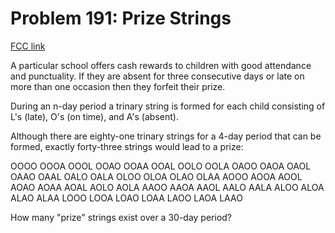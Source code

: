 # Problem 191: Prize Strings

[FCC link](https://www.freecodecamp.org/learn/coding-interview-prep/project-euler/problem-191-prize-strings)

A particular school offers cash rewards to children with good attendance and
punctuality. If they are absent for three consecutive days or late on more than
one occasion then they forfeit their prize.

During an n-day period a trinary string is formed for each child consisting of
L's (late), O's (on time), and A's (absent).

Although there are eighty-one trinary strings for a 4-day period that can be
formed, exactly forty-three strings would lead to a prize:

OOOO OOOA OOOL OOAO OOAA OOAL OOLO OOLA OAOO OAOA OAOL OAAO OAAL OALO OALA OLOO
OLOA OLAO OLAA AOOO AOOA AOOL AOAO AOAA AOAL AOLO AOLA AAOO AAOA AAOL AALO AALA
ALOO ALOA ALAO ALAA LOOO LOOA LOAO LOAA LAOO LAOA LAAO

How many "prize" strings exist over a 30-day period?
